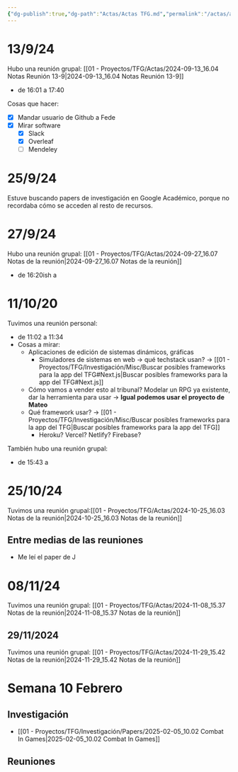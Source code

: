 ```yaml
---
{"dg-publish":true,"dg-path":"Actas/Actas TFG.md","permalink":"/actas/actas-tfg/","tags":["gardenEntry"]}
---
```


# 13/9/24

Hubo una reunión grupal: [[01 - Proyectos/TFG/Actas/2024-09-13_16.04 Notas Reunión 13-9\|2024-09-13_16.04 Notas Reunión 13-9]]
+ de 16:01 a 17:40

Cosas que hacer:
- [x] Mandar usuario de Github a Fede
- [x] Mirar software
	- [x] Slack
	- [x] Overleaf
	- [ ] Mendeley

# 25/9/24

Estuve buscando papers de investigación en Google Académico, porque no recordaba cómo se acceden al resto de recursos.

# 27/9/24

Hubo una reunión grupal: [[01 - Proyectos/TFG/Actas/2024-09-27_16.07 Notas de la reunión\|2024-09-27_16.07 Notas de la reunión]]
+ de 16:20ish a 

# 11/10/20

Tuvimos una reunión personal: 
* de 11:02 a 11:34
* Cosas a mirar:
	* Aplicaciones de edición de sistemas dinámicos, gráficas
		* Simuladores de sistemas en web → qué techstack usan? → [[01 - Proyectos/TFG/Investigación/Misc/Buscar posibles frameworks para la app del TFG#Next.js\|Buscar posibles frameworks para la app del TFG#Next.js]]
	* Cómo vamos a vender esto al tribunal? Modelar un RPG ya existente, dar la herramienta para usar → **Igual podemos usar el proyecto de Mateo**
	* Qué framework usar? → [[01 - Proyectos/TFG/Investigación/Misc/Buscar posibles frameworks para la app del TFG\|Buscar posibles frameworks para la app del TFG]]
		* Heroku? Vercel? Netlify? Firebase?

También hubo una reunión grupal:
- de 15:43 a 


# 25/10/24

Tuvimos una reunión grupal:[[01 - Proyectos/TFG/Actas/2024-10-25_16.03 Notas de la reunión\|2024-10-25_16.03 Notas de la reunión]]

## Entre medias de las reuniones
+ Me leí el paper de J 
# 08/11/24

Tuvimos una reunión grupal: [[01 - Proyectos/TFG/Actas/2024-11-08_15.37 Notas de la reunión\|2024-11-08_15.37 Notas de la reunión]]

## 29/11/2024

Tuvimos una reunión grupal: [[01 - Proyectos/TFG/Actas/2024-11-29_15.42 Notas de la reunión\|2024-11-29_15.42 Notas de la reunión]]

# Semana 10 Febrero

## Investigación

* [[01 - Proyectos/TFG/Investigación/Papers/2025-02-05_10.02 Combat In Games\|2025-02-05_10.02 Combat In Games]]

## Reuniones
